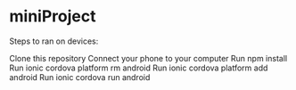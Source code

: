# miniProject

Steps to ran on devices: 

Clone this repository 
Connect your phone to your computer 
Run npm install
Run ionic cordova platform rm android 
Run ionic cordova platform add android 
Run ionic cordova run android 
